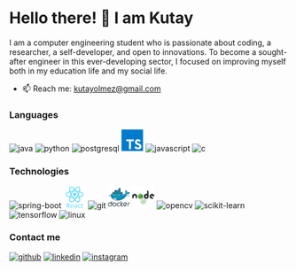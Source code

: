 <h1 align="left">Hello there! 👋 I am Kutay</h1>

I am a computer engineering student who is passionate about coding, a researcher, a self-developer, and open to innovations.
To become a sought-after engineer in this ever-developing sector, I focused on improving myself both in my education life and my social life.

- 📫 Reach me: kutayolmez@gmail.com 


<h3 align="left">Languages</h3>

<img src="https://cdn.jsdelivr.net/gh/devicons/devicon/icons/java/java-original.svg" alt="java" width="40" height="40" /> <img src="https://cdn.jsdelivr.net/gh/devicons/devicon/icons/python/python-original.svg" alt="python" width="40" height="40" /> <img src="https://cdn.jsdelivr.net/gh/devicons/devicon/icons/postgresql/postgresql-original.svg" alt="postgresql" width="40" height="40" /> <img src="https://raw.githubusercontent.com/devicons/devicon/master/icons/typescript/typescript-original.svg" alt="typescript" width="40" height="40" />  <img src="https://cdn.jsdelivr.net/gh/devicons/devicon/icons/javascript/javascript-original.svg" alt="javascript" width="40" height="40"/> <img src="https://cdn.jsdelivr.net/gh/devicons/devicon/icons/c/c-original.svg" alt="c" width="40" height="40" /> 


<h3 align="left">Technologies</h3>

<img src="https://www.vectorlogo.zone/logos/springio/springio-icon.svg" alt="spring-boot" width="40" height="40" />  <img src="https://raw.githubusercontent.com/devicons/devicon/master/icons/react/react-original-wordmark.svg" alt="reactjs" width="40" height="40"/>  <img src="https://cdn.jsdelivr.net/gh/devicons/devicon/icons/git/git-original.svg" alt="git" width="40" height="40"/>  <img src="https://raw.githubusercontent.com/devicons/devicon/master/icons/docker/docker-original-wordmark.svg" alt="docker" width="40" height="40"/>  <img src="https://raw.githubusercontent.com/devicons/devicon/master/icons/nodejs/nodejs-original-wordmark.svg" alt="nodejs" width="40" height="40"/>  <img src="https://cdn.jsdelivr.net/gh/devicons/devicon/icons/opencv/opencv-original.svg" alt="opencv" width="40" height="40"/>  <img src="https://upload.wikimedia.org/wikipedia/commons/0/05/Scikit_learn_logo_small.svg" alt="scikit-learn" width="40" height="40"/>  <img src="https://www.vectorlogo.zone/logos/tensorflow/tensorflow-icon.svg" alt="tensorflow" width="40" height="40"/>  <img src="https://cdn.jsdelivr.net/gh/devicons/devicon/icons/linux/linux-original.svg" alt="linux" width="40" height="40"/> 


          
<h3 align="left">Contact me</h3>
          
[<img src='https://cdn.jsdelivr.net/npm/simple-icons@3.0.1/icons/github.svg' alt='github' height='40'>](https://github.com/ktyolmz)  [<img src="https://cdn.jsdelivr.net/gh/devicons/devicon/icons/linkedin/linkedin-original.svg" alt='linkedin' height='40'>](https://www.linkedin.com/in/kutay-olmez/)  [<img src='https://upload.wikimedia.org/wikipedia/commons/e/e7/Instagram_logo_2016.svg' alt='instagram' height='40'>](https://www.instagram.com/olmezkutay/)
